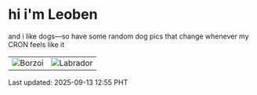 # hi i'm Leoben

and i like dogs—so have some random dog pics that change whenever my CRON feels like it

|  |  |
|--------|----------|
| ![Borzoi](https://random-dog-vercel.vercel.app/api/random-borzoi?v=1757739310) | ![Labrador](https://random-dog-vercel.vercel.app/api/random-labrador?v=1757739310) |

Last updated: 2025-09-13 12:55 PHT
